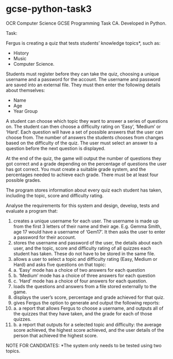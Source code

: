 # gcse-python-task3
OCR Computer Science GCSE Programming Task CA. Developed in Python.

Task:

Fergus is creating a quiz that tests students’ knowledge topics*, such as:
- History
- Music
- Computer Science.

Students must register before they can take the quiz, choosing a unique username and a password for the account. The username and password are saved into an external file. They must then enter the following details about themselves:

- Name
- Age
- Year Group

A student can choose which topic they want to answer a series of questions on. The student can then choose a difficulty rating on ‘Easy’, ‘Medium’ or ‘Hard’. Each question will have a set of possible answers that the user can choose from. The number of answers the students chooses from changes based on the difficulty of the quiz. The user must select an answer to a question before the next question is displayed.

At the end of the quiz, the game will output the number of questions they got correct and a grade depending on the percentage of questions the user has got correct. You must create a suitable grade system, and the percentages needed to achieve each grade. There must be at least four possible grades.

The program stores information about every quiz each student has taken, including the topic, score and difficulty rating.

Analyse the requirements for this system and design, develop, tests and evaluate a program that:

1. creates a unique username for each user. The username is made up from the first 3 letters of their name and their age. E.g. Gemma Smith, age 17 would have a username of ‘Gem17’. It then asks the user to enter a password for their account.
2. stores the username and password of the user, the details about each user, and the topic, score and difficulty rating of all quizzes each student has taken. These do not have to be stored in the same file.
3. allows a user to select a topic and difficulty rating (Easy, Medium or Hard) and asks five questions on that topic:
4. a. ‘Easy’ mode has a choice of two answers for each question
5. b. ‘Medium’ mode has a choice of three answers for each question
6. c. ‘Hard’ mode has a choice of four answers for each question.
7. loads the questions and answers from a file stored externally to the game.
8. displays the user’s score, percentage and grade achieved for that quiz.
9. gives Fergus the option to generate and output the following reports:
10. a. a report that allows Fergus to choose a username, and outputs all of the quizzes that they have taken, and the grade for each of those quizzes.
11. b. a report that outputs for a selected topic and difficulty: the average score achieved, the highest score achieved, and the user details of the person that achieved the highest score.

NOTE FOR CANDIDATES:
*The system only needs to be tested using two topics. 
